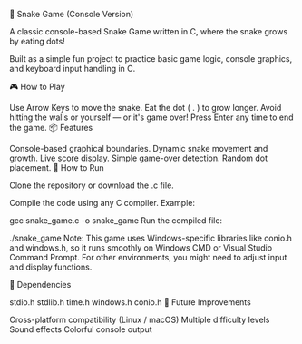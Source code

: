 🐍 Snake Game (Console Version)

A classic console-based Snake Game written in C, where the snake grows by eating dots!

Built as a simple fun project to practice basic game logic, console graphics, and keyboard input handling in C.

🎮 How to Play

Use Arrow Keys to move the snake.
Eat the dot ( . ) to grow longer.
Avoid hitting the walls or yourself — or it's game over!
Press Enter any time to end the game.
📦 Features

Console-based graphical boundaries.
Dynamic snake movement and growth.
Live score display.
Simple game-over detection.
Random dot placement.
🚀 How to Run

Clone the repository or download the .c file.

Compile the code using any C compiler. Example:

gcc snake_game.c -o snake_game
Run the compiled file:

./snake_game
Note:
This game uses Windows-specific libraries like conio.h and windows.h, so it runs smoothly on Windows CMD or Visual Studio Command Prompt.
For other environments, you might need to adjust input and display functions.

📑 Dependencies

stdio.h
stdlib.h
time.h
windows.h
conio.h
📌 Future Improvements

Cross-platform compatibility (Linux / macOS)
Multiple difficulty levels
Sound effects
Colorful console output
